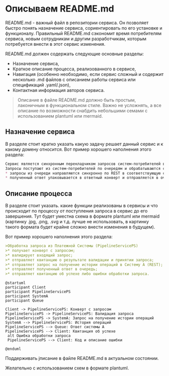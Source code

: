 # Описываем README.md

README.md - важный файл в репозитории сервиса. 
Он позволяет быстро понять назначение сервиса, сориентировать по его установке и функционалу.
Правильный README.md сэкономит время потребителям сервиса, новым сотрудникам и другим разработчикам, которым потребуется внести в этот сервис изменения. 

README.md должен содержать следующие основные разделы: 
* Назначение сервиса,
* Краткое описание процесса, реализованного в сервисе,
* Навигация (особенно необходимо, если сервис сложный и содержит несколько .md файлов с описанием работы сервиса или спецификаций .yaml/.json),
* Контактная информация авторов сервиса. 

> Описание в файле README.md должно быть простым, лаконичным в функциональном стиле.
> Важно не усложнять, а все описание по возможности снабдить небольшими семами с использованием plantuml или mermaid.

## Назначение сервиса 
В разделе стоит кратко указать какую задачу решает данный сервис и к какому домену относится. 
Вот пример хорошего наполнения этого раздела: 

```markdown
Сервис является синхронным перекладчиком запросов систем-потребителей в системы-поставщики. 
Запросы поступают из систем-потребителей по очередям и обрабатываются сервисом-поставщиком согласно обобщенному бизнес-процессу:
* запросы из очереди направляются синхронно по REST в соответствующую систему;
* полученный ответ упаковывается в ответный конверт и отправляется в очередь ответа.
```

## Описание процесса
В разделе стоит указать. какие функции реализованы в сервисы и что происходит по процессу от поступления запроса в сервис до его завершения.
Тут будет уместна схема в формате plantuml или mermaid (картинку .jpg, .png, .svg и т.д. лучше не использовать, в картинку такого формата будет крайне сложно внести изменения в будущем). 

Вот пример хорошего наполнения этого раздела:
```markdown
>Обработка запроса из Платежной Системы (PipelineServicePS)
>* получает конверт с запросом;
>* валидирует входящий запрос;
>* отправляет квитанцию о результате валидации и принятии запроса;
>* отправляет запрос на получение истории операций в Систему А (REST);
>* отправляет полученный ответ в очередь;
>* отправляет квитанцию об успехе либо ошибки обработки запроса.
```
```plantuml
@startuml
participant Client
participant PipelineServicePS
participant SystemA
participant Queue

Client -> PipelineServicePS: Конверт с запросом
PipelineServicePS -> PipelineServicePS: Валидация запроса
PipelineServicePS -> SystemA: Запрос на получение истории операций
SystemA --> PipelineServicePS: История операций
PipelineServicePS --> Queue: Ответ системы А
PipelineServicePS --> Client: Квитанция об успехе
 alt Ошибка обработки запроса
 PipelineServicePS --> Client: Код и описание ошибки

@enduml
```


Поддерживать  jписание в файле README.md в актуальном состоянии. 

Желательно с использованием схем в формате plantuml.